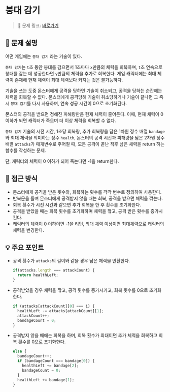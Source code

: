 # 붕대 감기

> 🔗 문제 링크: [바로가기](https://school.programmers.co.kr/learn/courses/30/lessons/250137) 

## 🌱 문제 설명
어떤 게임에는 `붕대 감기` 라는 기술이 있다.

`붕대 감기`는 `t`초 동안 붕대를 감으면서 1초마다 `x`만큼의 체력을 회복하며, `t`초 연속으로 붕대를 감는 데 성공한다면 `y`만큼의 체력을 추가로 회복한다. 게임 캐릭터에는 최대 체력이 존재해 현재 체력이 최대 체력보다 커지는 것은 불가능하다.

기술을 쓰는 도중 몬스터에게 공격을 당하면 기술이 취소되고, 공격을 당하는 순간에는 체력을 회복할 수 없다. 몬스터에게 공격당해 기술이 취소당하거나 기술이 끝나면 그 즉시 `붕대 감기`를 다시 사용하며, 연속 성공 시간이 0으로 초기화된다.

몬스터의 공격을 받으면 정해진 피해량만큼 현재 체력이 줄어든다. 이때, 현재 체력이 0 이하가 되면 캐릭터가 죽으며 더 이상 체력을 회복할 수 없다.

`붕대 감기` 기술의 시전 시간, 1초당 회복량, 추가 회복량을 담은 1차원 정수 배열 `bandage`와 최대 체력을 의미하는 정수 `health`, 몬스터의 공격 시간과 피해량을 담은 2차원 정수 배열 `attacks`가 매개변수로 주어질 때, 모든 공격이 끝난 직후 남은 체력을 return 하는 함수를 작성하는 문제.

단, 캐릭터의 체력이 0 이하가 되어 죽는다면 -1을 return한다.

## 🤔 접근 방식
- 몬스터에게 공격을 받은 횟수와, 회복하는 횟수를 각각 변수로 정의하여 사용한다.
- 반복문을 돌며 몬스터에게 공격받지 않을 때는 회복, 공격을 받으면 체력을 깎는다.
- 회복 횟수가 시전 시간과 같으면 추가 회복을 한 후 횟수를 초기화한다.
- 공격을 받았을 때는 회복 횟수를 초기화하며 체력을 깎고, 공격 받은 횟수를 증가시킨다.
- 캐릭터의 체력이 0 이하이면 -1을 리턴, 최대 체력 이상이면 최대체력으로 캐릭터의 체력을 변경한다.

## 💡 주요 포인트
- 공격 횟수가 `attacks`의 길이와 같을 경우 남은 체력을 반환한다.
  ```js
  if(attacks.length === attackCount) {
    return healthLeft;
  }
  ```
- 공격받았을 경우 체력을 깎고, 공격 횟수를 증가시키고, 회복 횟수를 0으로 초기화한다.
  ```js
  if (attacks[attackCount][0] === i) {
    healthLeft -= attacks[attackCount][1];
    attackCount++;
    bandageCount = 0;
  }
  ```
- 공격받지 않을 때에는 회복을 하며, 회복 횟수가 최대이면 추가 체력을 회복하고 회복 횟수를 0으로 초기화한다.
  ```js
  else {
    bandageCount++;
    if (bandageCount === bandage[0]) {
      healthLeft += bandage[2];
      bandageCount = 0;
    }
    healthLeft += bandage[1];
  }
  ```

